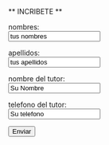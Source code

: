 ** INCRIBETE **

<form action="https://formspree.io/f/mdobdqvb" method="POST">
  <label for="name">nombres:</label><br>
  <input type="text" id="fn name" name="name" value="tus nombres"><br>
  
  <label for="lname">apellidos:</label><br>
  <input type="text" id="lname" name="lname" value="tus apellidos"><br> 
  
  <label for="name">nombre del tutor:</label><br> 
  <input type="text" id="fn Tutor" Nombre del Tutor="Nombre del Tutor" value="Su Nombre"><br> 
  
   <label for="name">telefono del tutor:</label><br>
  <input type="text" id="fn telefono" telefono="Telefono del Tutor" value="Su telefono"><br>
  
  <input type="submit" value="Enviar">
</form>  


